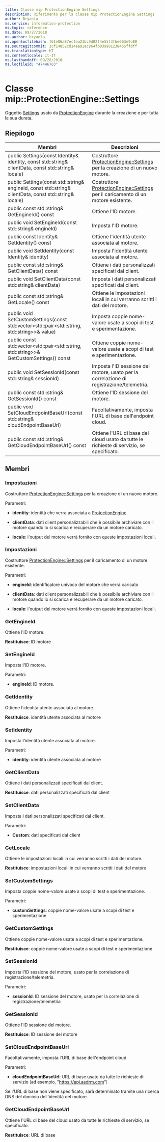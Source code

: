 ```yaml
---
title: Classe mip ProtectionEngine Settings
description: Riferimento per la classe mip ProtectionEngine Settings
author: BryanLa
ms.service: information-protection
ms.topic: reference
ms.date: 09/27/2018
ms.author: bryanla
ms.openlocfilehash: f61e86a87ecfea21bc9d02f4e55f3fbe663e9b80
ms.sourcegitcommit: 1cf14852cd14ea91ac964fb03a901238455ffdff
ms.translationtype: HT
ms.contentlocale: it-IT
ms.lasthandoff: 09/28/2018
ms.locfileid: "47446703"
---
```

# <a name="class-mipprotectionenginesettings"></a>Classe mip::ProtectionEngine::Settings 
Oggetto [Settings](class_mip_protectionengine_settings.md) usato da [ProtectionEngine](class_mip_protectionengine.md) durante la creazione e per tutta la sua durata.
  
## <a name="summary"></a>Riepilogo
 Membri                        | Descrizioni                                
--------------------------------|---------------------------------------------
 public Settings(const Identity& identity, const std::string& clientData, const std::string& locale)  |  Costruttore [ProtectionEngine::Settings](class_mip_protectionengine_settings.md) per la creazione di un nuovo motore.
 public Settings(const std::string& engineId, const std::string& clientData, const std::string& locale)  |  Costruttore [ProtectionEngine::Settings](class_mip_protectionengine_settings.md) per il caricamento di un motore esistente.
 public const std::string& GetEngineId() const  |  Ottiene l'ID motore.
 public void SetEngineId(const std::string& engineId)  |  Imposta l'ID motore.
 public const Identity& GetIdentity() const  |  Ottiene l'identità utente associata al motore.
 public void SetIdentity(const Identity& identity)  |  Imposta l'identità utente associata al motore.
 public const std::string& GetClientData() const  |  Ottiene i dati personalizzati specificati dal client.
 public void SetClientData(const std::string& clientData)  |  Imposta i dati personalizzati specificati dal client.
 public const std::string& GetLocale() const  |  Ottiene le impostazioni locali in cui verranno scritti i dati del motore.
public void SetCustomSettings(const std::vector<std::pair<std::string, std::string>>& value)  |  Imposta coppie nome-valore usate a scopi di test e sperimentazione.
public const std::vector<std::pair<std::string, std::string>>& GetCustomSettings() const  |  Ottiene coppie nome-valore usate a scopi di test e sperimentazione.
 public void SetSessionId(const std::string& sessionId)  |  Imposta l'ID sessione del motore, usato per la correlazione di registrazione/telemetria.
 public const std::string& GetSessionId() const  |  Ottiene l'ID sessione del motore.
 public void SetCloudEndpointBaseUrl(const std::string& cloudEndpointBaseUrl)  |  Facoltativamente, imposta l'URL di base dell'endpoint cloud.
 public const std::string& GetCloudEndpointBaseUrl() const  |  Ottiene l'URL di base del cloud usato da tutte le richieste di servizio, se specificato.
  
## <a name="members"></a>Membri
  
### <a name="settings"></a>Impostazioni
Costruttore [ProtectionEngine::Settings](class_mip_protectionengine_settings.md) per la creazione di un nuovo motore.

Parametri:  
* **identity**: identità che verrà associata a [ProtectionEngine](class_mip_protectionengine.md)


* **clientData**: dati client personalizzabili che è possibile archiviare con il motore quando lo si scarica e recuperare da un motore caricato. 


* **locale**: l'output del motore verrà fornito con queste impostazioni locali.


  
### <a name="settings"></a>Impostazioni
Costruttore [ProtectionEngine::Settings](class_mip_protectionengine_settings.md) per il caricamento di un motore esistente.

Parametri:  
* **engineId**: identificatore univoco del motore che verrà caricato 


* **clientData**: dati client personalizzabili che è possibile archiviare con il motore quando lo si scarica e recuperare da un motore caricato. 


* **locale**: l'output del motore verrà fornito con queste impostazioni locali.


  
### <a name="getengineid"></a>GetEngineId
Ottiene l'ID motore.

  
**Restituisce**: ID motore
  
### <a name="setengineid"></a>SetEngineId
Imposta l'ID motore.

Parametri:  
* **engineId**: ID motore.


  
### <a name="getidentity"></a>GetIdentity
Ottiene l'identità utente associata al motore.

  
**Restituisce**: identità utente associata al motore
  
### <a name="setidentity"></a>SetIdentity
Imposta l'identità utente associata al motore.

Parametri:  
* **identity**: identità utente associata al motore


  
### <a name="getclientdata"></a>GetClientData
Ottiene i dati personalizzati specificati dal client.

  
**Restituisce**: dati personalizzati specificati dal client
  
### <a name="setclientdata"></a>SetClientData
Imposta i dati personalizzati specificati dal client.

Parametri:  
* **Custom**: dati specificati dal client


  
### <a name="getlocale"></a>GetLocale
Ottiene le impostazioni locali in cui verranno scritti i dati del motore.

  
**Restituisce**: impostazioni locali in cui verranno scritti i dati del motore
  
### <a name="setcustomsettings"></a>SetCustomSettings
Imposta coppie nome-valore usate a scopi di test e sperimentazione.

Parametri:  
* **customSettings**: coppie nome-valore usate a scopi di test e sperimentazione


  
### <a name="getcustomsettings"></a>GetCustomSettings
Ottiene coppie nome-valore usate a scopi di test e sperimentazione.

  
**Restituisce**: coppie nome-valore usate a scopi di test e sperimentazione
  
### <a name="setsessionid"></a>SetSessionId
Imposta l'ID sessione del motore, usato per la correlazione di registrazione/telemetria.

Parametri:  
* **sessionId**: ID sessione del motore, usato per la correlazione di registrazione/telemetria


  
### <a name="getsessionid"></a>GetSessionId
Ottiene l'ID sessione del motore.

  
**Restituisce**: ID sessione del motore
  
### <a name="setcloudendpointbaseurl"></a>SetCloudEndpointBaseUrl
Facoltativamente, imposta l'URL di base dell'endpoint cloud.

Parametri:  
* **cloudEndpointBaseUrl**: URL di base usato da tutte le richieste di servizio (ad esempio, "https://api.aadrm.com")


Se l'URL di base non viene specificato, sarà determinato tramite una ricerca DNS del dominio dell'identità del motore.
  
### <a name="getcloudendpointbaseurl"></a>GetCloudEndpointBaseUrl
Ottiene l'URL di base del cloud usato da tutte le richieste di servizio, se specificato.

  
**Restituisce**: URL di base